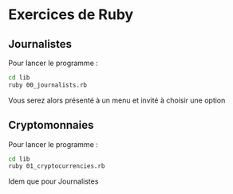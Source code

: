 # Exercices de Ruby

## Journalistes 

Pour lancer le programme :

```sh
cd lib
ruby 00_journalists.rb
```

Vous serez alors présenté à un menu et invité à choisir une option

## Cryptomonnaies

Pour lancer le programme :

```sh
cd lib
ruby 01_cryptocurrencies.rb
```

Idem que pour Journalistes